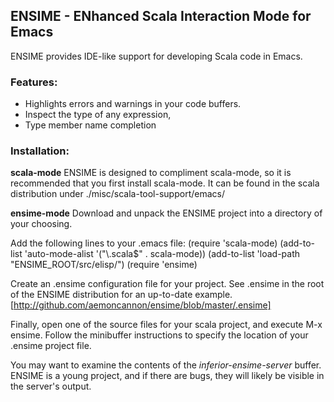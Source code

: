 ## ENSIME - ENhanced Scala Interaction Mode for Emacs

ENSIME provides IDE-like support for developing Scala code in Emacs.

### Features: 

- Highlights errors and warnings in your code buffers.
- Inspect the type of any expression, 
- Type member name completion


### Installation:

__scala-mode__
ENSIME is designed to compliment scala-mode, so it is recommended that you 
first install scala-mode. It can be found in the scala distribution under 
./misc/scala-tool-support/emacs/

__ensime-mode__
Download and unpack the ENSIME project into a directory of your choosing. 

Add the following lines to your .emacs file:
    (require 'scala-mode)
    (add-to-list 'auto-mode-alist '("\\.scala$" . scala-mode))
    (add-to-list 'load-path "ENSIME_ROOT/src/elisp/")
    (require 'ensime)

Create an .ensime configuration file for your project. See .ensime in the root 
of the ENSIME distribution for an up-to-date example.
[http://github.com/aemoncannon/ensime/blob/master/.ensime]

Finally, open one of the source files for your scala project, and execute M-x ensime.
Follow the minibuffer instructions to specify the location of your .ensime project 
file.

You may want to examine the contents of the *inferior-ensime-server* buffer. ENSIME is
a young project, and if there are bugs, they will likely be visible in the
server's output.


  





